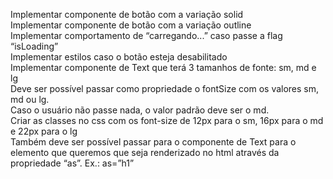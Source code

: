 Implementar componente de botão com a variação solid <br /> 
Implementar componente de botão com a variação outline <br /> 
Implementar comportamento de “carregando...” caso passe a flag “isLoading” <br /> 
Implementar estilos caso o botão esteja desabilitado <br /> 
Implementar componente de Text que terá 3 tamanhos de fonte: sm, md e lg <br /> 
Deve ser possível passar como propriedade o fontSize com os valores sm, md ou lg. <br /> 
Caso o usuário não passe nada, o valor padrão deve ser o md. <br /> 
Criar as classes no css com os font-size de 12px para o sm, 16px para o md e 22px para o lg <br /> 
Também deve ser possível passar para o componente de Text para o elemento que queremos que seja renderizado no html através da propriedade “as”. Ex.: as=”h1” <br /> 
